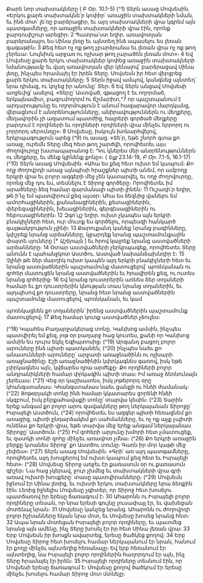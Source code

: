 
Քարե նոր տախտակները
( Բ Օր. 10.1-5)
(^1) Տերն ասաց Մովսեսին. «Երկու քարե տախտակնե՛ր կոփիր՝ առաջին տախտակների նման, եւ ինձ մոտ՝ լե՛ռը
բարձրացիր, եւ այդ տախտակների վրա կգրեմ այն պատգամները, որ առաջին տախտակների վրա էին, որոնք
ջարդուփշուր արեցիր։ 2 Պատրա՛ստ եղիր. առավոտյան բարձրանալու ես Սինա լեռը եւ այնտեղ ինձ սպասելու ես լեռան
գագաթին։ 3 Քեզ հետ ոչ ոք թող չբարձրանա եւ լեռան վրա ոչ ոք թող չերեւա։ Նույնիսկ արջառ ու ոչխար թող չարածեն
լեռան մոտ»։ 4 Եվ Մովսեսը քարե երկու տախտակներ կոփեց առաջին տախտակների նմանությամբ եւ վաղ առավոտյան
վեր կենալով՝ բարձրացավ Սինա լեռը, ինչպես հրամայել էր իրեն Տերը. Մովսեսն իր հետ վերցրեց քարե երկու
տախտակները։ 5 Տերն իջավ ամպով, կանգնեց այնտեղ՝ նրա դիմաց, ու կոչեց իր անունը՝ Տեր։ 6 Եվ Տերն անցավ Մովսեսի
առջեւից՝ ասելով. «Տերը՝ Աստված, գթացող է եւ ողորմած, երկայնամիտ, բազումողորմ ու ճշմարիտ,^7 որ պաշտպանում
է արդարությունը եւ ողորմություն է անում հազարավոր մարդկանց, վերացնում է անօրենությունները,
անիրավություններն ու մեղքերը, մեղավորին չի ազատում պատժից, հայրերի գործած մեղքերը բարդում է որդիների եւ
որդիների որդիների վրա մինչեւ երրորդ ու չորրորդ սերունդը»։ 8 Մովսեսը, իսկույն խոնարհվելով, երկրպագություն արեց
(^9) ու ասաց. «Տե՛ր, եթե շնորհ գտա քո առաջ, ուրեմն Տերը մեզ հետ թող շարժվի, որովհետեւ այս ժողովուրդը
խստապարանոց է։ Դու կներես մեր անօրենություններն ու մեղքերը, եւ մենք կլինենք քոնը»։
( _Ելք_ 23.14-19, _Բ Օր_. 7.1-5, 16.1-17)
(^10) Տերն ասաց Մովսեսին. «Ահա ես քեզ հետ ուխտ եմ կապում։ Քո ողջ ժողովրդի առաջ այնպիսի հրաշքներ պիտի
անեմ, որ ամբողջ երկրի վրա եւ բոլոր ազգերի մեջ չեն կատարվել, եւ ողջ ժողովուրդը, որոնց մեջ դու ես, տեսնելու է Տիրոջ
գործերը։ Որովհետեւ իմ արածները ձեզ համար զարմանալի պիտի լինեն։ 11 Ուշադի՛ր եղիր, թե ի՛նչ եմ պատվիրում քեզ
այսօր։ Ահա ես ձեզնից վանելու եմ ամորհացիներին, քանանացիներին, քետացիներին, փերեզացիներին, խեւացիներին,
գերգեսացիներին ու հեբուսացիներին։ 12 Զգո՛ւյշ եղիր. ուխտ չկապես այն երկրի բնակիչների հետ, ուր մուտք ես
գործելու, որպեսզի հանկարծ գայթակղություն չլինի։ 13 Քարուքանդ կանեք նրանց բագինները, կփշրեք նրանց
արձանները, կջարդեք նրանց պաշտամունքային փայտե սյուները [* _Աշերայն_ ] եւ հրով կայրեք նրանց աստվածների
արձանները։ 14 Օտար աստվածների չերկրպագեք, որովհետեւ Տերը անունն է պահանջկոտ Աստծու. Աստված
նախանձախնդիր է։ 15 Չլինի թե ձեր մարդիկ ուխտ կապեն այդ երկրի բնակիչների հետ եւ նրանց աստվածներին
պաշտամունք մատուցելով՝ պոռնկանան ու զոհեր մատուցեն նրանց աստվածներին եւ հրավիրեն քեզ, ու ուտես նրանց
զոհերից։ 16 Եվ նրանց դուստրերին առնես ձեր տղաների համար եւ քո դուստրերին կնության տաս նրանց տղաներին, եւ
այդպիսով քո դուստրերը, նրանց հետ նրանց աստվածներին պաշտամունք մատուցելով, պոռնկանան, եւ կամ


պոռնկացնեն քո տղաներին՝ իրենց աստվածներին պաշտամունք մատուցելով։ 17 Քեզ համար կուռք աստվածներ
չձուլես։

(^18) Կպահես Բաղարջակերաց տոնը. Կանխոց ամսին, ինչպես պատվիրել եմ քեզ, յոթ օր բաղարջ հաց կուտես, քանի
որ Կանխոց ամսին ես դուրս եկել Եգիպտոսից։
(^19) Արգանդ բացող բոլոր արուները ինձ պիտի պատկանեն, (^20) ինչպես նաեւ քո անասունների արուները՝ արջառի
առաջնածինն ու ոչխարի առաջնածինը։ Էշի առաջնածինին կփրկագնես գառով, իսկ եթե չփրկագնես այն, կվճարես դրա
արժեքը։ Քո որդիների բոլոր անդրանիկների համար փրկագին պիտի տաս։
Իմ առաջ ձեռնունայն չերեւաս։
(^21) Վեց օր կաշխատես, իսկ յոթերորդ օրը կհանգստանաս։ Կհանգստանաս նաեւ ցանքի ու հնձի ժամանակ։
(^22) Յոթօրյակի տոնը ինձ համար կկատարես ցորենի հնձի սկզբում, իսկ բերքահավաքի տոնը՝ տարվա կեսին։
(^23) Տարին երեք անգամ քո բոլոր արու զավակները թող ներկայանան Տիրոջը՝ Իսրայելի Աստծուն, (^24) որովհետեւ ես
ազգեր պիտի հեռացնեմ քո առաջից, պիտի ընդարձակեմ քո սահմանները, եւ ոչ ոք աչք չպիտի ունենա քո երկրի վրա,
եթե տարվա մեջ երեք անգամ ներկայանաս Տիրոջը՝ Աստծուն։
(^25) Իմ զոհերի արյունը խմորի հետ չմատուցեք, եւ զատկի տոնի զոհը մինչեւ առավոտ չմնա։
(^26) Քո երկրի առաջին բերքը կտանես Տիրոջ՝ քո Աստծու տունը։
Գառն իր մոր կաթի մեջ չեփես»։
(^27) Տերն ասաց Մովսեսին. «Գրի՛ առ այդ պատգամները, որովհետեւ այդ խոսքերով եմ ուխտ կապում քեզ հետ եւ
Իսրայելի հետ»։
(^28) Մովսեսը Տիրոջ առջեւ էր քառասուն օր ու քառասուն գիշեր։ Նա հաց չկերավ, ջուր չխմեց եւ տախտակների վրա
գրի առավ ուխտի խոսքերը՝ տասը պատվիրանները։
(^29) Մովսեսն իջնում էր Սինա լեռից, եւ ուխտի երկու տախտակները նրա ձեռքին էին։ Լեռից իջնելիս Մովսեսը չգիտեր,
որ Տիրոջ հետ խոսելու պատճառով իր երեսը ճառագում է։ 30 Ահարոնն ու Իսրայելի բոլոր որդիները տեսան, որ նրա
երեսի գույնը լուսափայլ էր, եւ վախեցան մոտենալ նրան։ 31 Մովսեսը կանչեց նրանց. Ահարոնն ու ժողովրդի բոլոր
իշխանները եկան նրա մոտ, եւ Մովսեսը խոսեց նրանց հետ։ 32 Ապա նրան մոտեցան Իսրայելի բոլոր որդիները, եւ
պատմեց նրանց այն ամենը, ինչ Տերը խոսել էր իր հետ Սինա լեռան վրա։ 33 Երբ Մովսեսն իր խոսքն ավարտեց, երեսը
ծածկեց քողով։ 34 Երբ Մովսեսը Տիրոջ հետ խոսելու համար ներկայանում էր նրան, հանում էր քողը մինչեւ այնտեղից
հեռանալը։ Եվ երբ հեռանում էր այնտեղից, նա Իսրայելի բոլոր որդիներին հաղորդում էր այն, ինչ Տերը հրամայել էր
իրեն։ 35 Իսրայելի որդիները տեսնում էին, որ Մովսեսի երեսը ճառագում է։ Մովսեսը քողով ծածկում էր երեսը մինչեւ
խոսելու համար Տիրոջ մոտ մտնելը։
